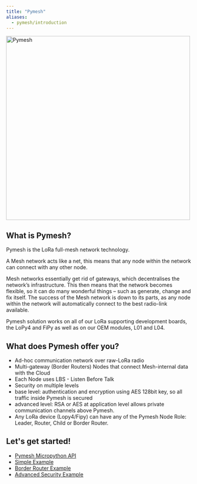 ```yaml
---
title: "Pymesh"
aliases:
  - pymesh/introduction
---
```


<img src="/gitbook/assets/pymesh/pymesh_roles.png" alt="Pymesh" width="500"/>

## What is Pymesh?

Pymesh is the LoRa full-mesh network technology.

A Mesh network acts like a net, this means that any node within the network can connect with any other node.

Mesh networks essentially get rid of gateways, which decentralises the network’s infrastructure. This then means that the network becomes flexible, so it can do many wonderful things – such as generate, change and fix itself. The success of the Mesh network is down to its parts, as any node within the network will automatically connect to the best radio-link available.

Pymesh solution works on all of our LoRa supporting development boards, the LoPy4 and FiPy as well as on our OEM modules, L01 and L04.

## What does Pymesh offer you?

* Ad-hoc communication network over raw-LoRa radio
* Multi-gateway (Border Routers) Nodes that connect Mesh-internal data with the Cloud
* Each Node uses LBS - Listen Before Talk
* Security on multiple levels
 * base level: authentication and encryption using AES 128bit key, so all traffic inside Pymesh is secured
 * advanced level: RSA or AES at application level allows private communication channels above Pymesh.
* Any LoRa device (Lopy4/Fipy) can have any of the Pymesh Node Role: Leader, Router, Child or Border Router.

## Let's get started!

* [Pymesh Micropython API](/firmwareapi/pycom/network/lora/pymesh)
* [Simple Example](/pymesh/lora-mesh)
* [Border Router Example](/pymesh/pymesh-br)
* ​[Advanced Security Example](/pymesh/security)​
